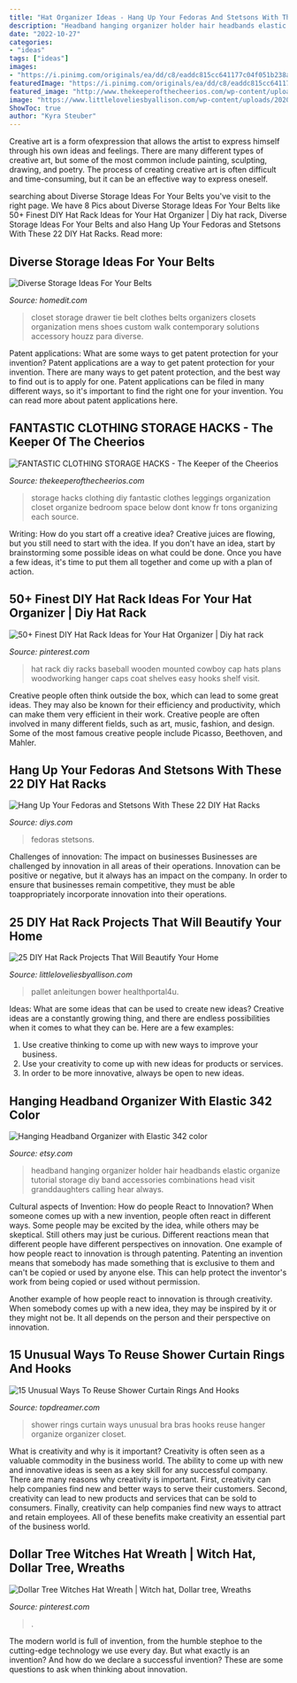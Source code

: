 ```yaml
---
title: "Hat Organizer Ideas - Hang Up Your Fedoras And Stetsons With These 22 Diy Hat Racks"
description: "Headband hanging organizer holder hair headbands elastic organize tutorial storage diy band accessories combinations head visit granddaughters calling hear always"
date: "2022-10-27"
categories:
- "ideas"
tags: ["ideas"]
images:
- "https://i.pinimg.com/originals/ea/dd/c8/eaddc815cc641177c04f051b238aea7e.jpg"
featuredImage: "https://i.pinimg.com/originals/ea/dd/c8/eaddc815cc641177c04f051b238aea7e.jpg"
featured_image: "http://www.thekeeperofthecheerios.com/wp-content/uploads/2017/04/fantastic-clothing-storage-hacks.jpg"
image: "https://www.littleloveliesbyallison.com/wp-content/uploads/2020/09/13-Scrap-Wood-Pallet-Baseball-Hat-Rack-DIY.jpg"
ShowToc: true
author: "Kyra Steuber"
---
```



Creative art is a form ofexpression that allows the artist to express himself through his own ideas and feelings. There are many different types of creative art, but some of the most common include painting, sculpting, drawing, and poetry. The process of creating creative art is often difficult and time-consuming, but it can be an effective way to express oneself.

	

		
searching about Diverse Storage Ideas For Your Belts you've visit to the right page. We have 8 Pics about Diverse Storage Ideas For Your Belts like 50+ Finest DIY Hat Rack Ideas for Your Hat Organizer | Diy hat rack, Diverse Storage Ideas For Your Belts and also Hang Up Your Fedoras and Stetsons With These 22 DIY Hat Racks. Read more:
		
    
## Diverse Storage Ideas For Your Belts

<img loading=lazy src="http://cdn.homedit.com/wp-content/uploads/2013/04/belts-storage-men.jpg" onerror="this.onerror=null;this.src='https://tse3.mm.bing.net/th?id=OIP.Jeq2aB1M_fOtjTiKLMRTCQHaHa&amp;pid=15.1';" alt="Diverse Storage Ideas For Your Belts">

_Source: homedit.com_

>closet storage drawer tie belt clothes belts organizers closets organization mens shoes custom walk contemporary solutions accessory houzz para diverse. 

	

Patent applications: What are some ways to get patent protection for your invention?
Patent applications are a way to get patent protection for your invention. There are many ways to get patent protection, and the best way to find out is to apply for one. Patent applications can be filed in many different ways, so it's important to find the right one for your invention. You can read more about patent applications here.

    
## FANTASTIC CLOTHING STORAGE HACKS - The Keeper Of The Cheerios

<img loading=lazy src="http://www.thekeeperofthecheerios.com/wp-content/uploads/2017/04/fantastic-clothing-storage-hacks.jpg" onerror="this.onerror=null;this.src='https://tse2.mm.bing.net/th?id=OIP.fG-wUl-fCB8V6F5QyUz3LQHaHa&amp;pid=15.1';" alt="FANTASTIC CLOTHING STORAGE HACKS - The Keeper of the Cheerios">

_Source: thekeeperofthecheerios.com_

>storage hacks clothing diy fantastic clothes leggings organization closet organize bedroom space below dont know fr tons organizing each source. 

	

Writing: How do you start off a creative idea?
Creative juices are flowing, but you still need to start with the idea.  If you don't have an idea, start by brainstorming some possible ideas on what could be done. Once you have a few ideas, it's time to put them all together and come up with a plan of action.

    
## 50+ Finest DIY Hat Rack Ideas For Your Hat Organizer | Diy Hat Rack

<img loading=lazy src="https://i.pinimg.com/originals/ea/dd/c8/eaddc815cc641177c04f051b238aea7e.jpg" onerror="this.onerror=null;this.src='https://tse3.mm.bing.net/th?id=OIP.51L847vqtMdMDW8g8kX2xwHaJ3&amp;pid=15.1';" alt="50+ Finest DIY Hat Rack Ideas for Your Hat Organizer | Diy hat rack">

_Source: pinterest.com_

>hat rack diy racks baseball wooden mounted cowboy cap hats plans woodworking hanger caps coat shelves easy hooks shelf visit. 

	

Creative people often think outside the box, which can lead to some great ideas. They may also be known for their efficiency and productivity, which can make them very efficient in their work. Creative people are often involved in many different fields, such as art, music, fashion, and design. Some of the most famous creative people include Picasso, Beethoven, and Mahler.

    
## Hang Up Your Fedoras And Stetsons With These 22 DIY Hat Racks

<img loading=lazy src="https://cdn.diys.com/wp-content/uploads/2016/03/DIY-Copper-Hat-Rack.jpg" onerror="this.onerror=null;this.src='https://tse3.mm.bing.net/th?id=OIP.o99bX_RnCcoWWvgEmUePRQHaL8&amp;pid=15.1';" alt="Hang Up Your Fedoras and Stetsons With These 22 DIY Hat Racks">

_Source: diys.com_

>fedoras stetsons. 

	

Challenges of innovation: The impact on businesses
Businesses are challenged by innovation in all areas of their operations. Innovation can be positive or negative, but it always has an impact on the company. In order to ensure that businesses remain competitive, they must be able toappropriately incorporate innovation into their operations.

    
## 25 DIY Hat Rack Projects That Will Beautify Your Home

<img loading=lazy src="https://www.littleloveliesbyallison.com/wp-content/uploads/2020/09/13-Scrap-Wood-Pallet-Baseball-Hat-Rack-DIY.jpg" onerror="this.onerror=null;this.src='https://tse1.mm.bing.net/th?id=OIP.l1_32k5W3PSfM9bMMx8wngHaLH&amp;pid=15.1';" alt="25 DIY Hat Rack Projects That Will Beautify Your Home">

_Source: littleloveliesbyallison.com_

>pallet anleitungen bower healthportal4u. 

	

Ideas: What are some ideas that can be used to create new ideas?
Creative ideas are a constantly growing thing, and there are endless possibilities when it comes to what they can be. Here are a few examples:
1. Use creative thinking to come up with new ways to improve your business.
2. Use your creativity to come up with new ideas for products or services.
3. In order to be more innovative, always be open to new ideas.

    
## Hanging Headband Organizer With Elastic 342 Color

<img loading=lazy src="https://img1.etsystatic.com/005/2/6778291/il_570xN.368001625_vo8p.jpg" onerror="this.onerror=null;this.src='https://tse1.mm.bing.net/th?id=OIP.kOhqYpQ7pz2fjBZfTU7VgQHaO0&amp;pid=15.1';" alt="Hanging Headband Organizer with Elastic 342 color">

_Source: etsy.com_

>headband hanging organizer holder hair headbands elastic organize tutorial storage diy band accessories combinations head visit granddaughters calling hear always. 

	

Cultural aspects of Invention: How do people React to Innovation?
When someone comes up with a new invention, people often react in different ways. Some people may be excited by the idea, while others may be skeptical. Still others may just be curious. Different reactions mean that different people have different perspectives on innovation. 
One example of how people react to innovation is through patenting. Patenting an invention means that somebody has made something that is exclusive to them and can't be copied or used by anyone else. This can help protect the inventor's work from being copied or used without permission. 

Another example of how people react to innovation is through creativity. When somebody comes up with a new idea, they may be inspired by it or they might not be. It all depends on the person and their perspective on innovation.

    
## 15 Unusual Ways To Reuse Shower Curtain Rings And Hooks

<img loading=lazy src="http://www.topdreamer.com/wp-content/uploads/2016/04/organize-bras-on-shower-rings.jpg" onerror="this.onerror=null;this.src='https://tse1.mm.bing.net/th?id=OIP.kOAzTPIR2gPExJTElKJMtgHaJ4&amp;pid=15.1';" alt="15 Unusual Ways To Reuse Shower Curtain Rings And Hooks">

_Source: topdreamer.com_

>shower rings curtain ways unusual bra bras hooks reuse hanger organize organizer closet. 

	

What is creativity and why is it important?
Creativity is often seen as a valuable commodity in the business world. The ability to come up with new and innovative ideas is seen as a key skill for any successful company. There are many reasons why creativity is important. First, creativity can help companies find new and better ways to serve their customers. Second, creativity can lead to new products and services that can be sold to consumers. Finally, creativity can help companies find new ways to attract and retain employees. All of these benefits make creativity an essential part of the business world.

    
## Dollar Tree Witches Hat Wreath | Witch Hat, Dollar Tree, Wreaths

<img loading=lazy src="https://i.pinimg.com/originals/db/90/42/db9042596c9b7fc6e6d9917c7705815e.jpg" onerror="this.onerror=null;this.src='https://tse4.mm.bing.net/th?id=OIP.ZBQd86DO5_mN5jWpNuq74AHaJ4&amp;pid=15.1';" alt="Dollar Tree Witches Hat Wreath | Witch hat, Dollar tree, Wreaths">

_Source: pinterest.com_

>. 

	

The modern world is full of invention, from the humble stephoe to the cutting-edge technology we use every day. But what exactly is an invention? And how do we declare a successful invention? These are some questions to ask when thinking about innovation.

